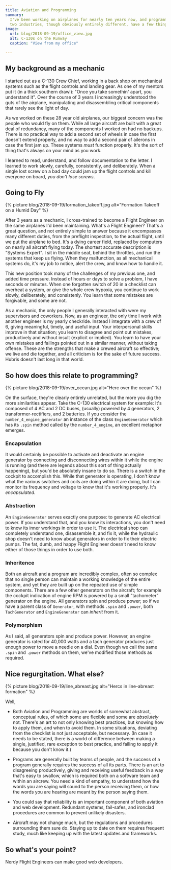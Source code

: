 ```yaml
---
title: Aviation and Programming
summary: 
  I've been working on airplanes for nearly ten years now, and programming in earnest for the past year. These
  two industries, though obviously entirely different, have a few things to learn from each other.
image: 
  url: blog/2018-09-19/office_view.jpg
  alt: C-130s on the Runway
  caption: "View from my office"

---
```


## My background as a mechanic

I started out as a C-130 Crew Chief, working in a back shop on mechanical systems such as the flight
controls and landing gear. As one of my mentors put it (in a thick southern drawl): "Once you take
somethin' apart, you understand it". Over the course of 3 years I increasingly understood the guts
of the airplane, manipulating and disassembling critical components that rarely see the light of
day. 

As we worked on these 28 year old airplanes, our biggest concern was the people who would fly on them. While all
large aircraft are built with a great deal of redundancy, many of the components I worked on had no
backups. There is no practical way to add a second set of wheels in case the first doesn't extend
properly, and no way to add a second pair of ailerons in case the first jam up. These systems *must*
function properly. It's the sort of thing that's always on your mind as you work.

I learned to read, understand, and follow documentation to the letter. I learned to work slowly,
carefully, consistently, and deliberately. When a single lost screw on a bad day could jam up the
flight controls and kill everyone on board, *you don't lose screws*.

## Going to Fly

{% picture blog/2018-09-19/formation_takeoff.jpg alt="Formation Takeoff on a Humid Day" %}

After 3 years as a mechanic, I cross-trained to become a Flight Engineer on the same airplanes I'd
been maintaining. What's a Flight Engineer? That's a great question, and not entirely simple to
answer because it encompasses many different duties, from the preflight inspection, to the actual
flight, until we put the airplane to bed. It's a dying career field, replaced by computers on nearly
all aircraft flying today. The shortest accurate description is "Systems Expert". I sit in the
middle seat, behind the throttles, and run the systems that keep us flying. When they malfunction,
as all mechanical systems do, it's my job to notice, alert the crew, and know how to handle it.

This new position took many of the challenges of my previous one, and added time pressure. Instead
of hours or days to solve a problem, I have seconds or minutes. When one forgotten switch of 20 in a
checklist can overheat a system, or give the whole crew hypoxia, you continue to work slowly,
deliberately, and consistenly. You learn that some mistakes are forgivable, and some are not. 

As a mechanic, the only people I generally interacted with were my supervisors and coworkers. Now,
as an engineer, the only time I work with another engineer is my yearly checkride.  Instead I
integrate with a crew of 6, giving meaningful, timely, and useful input. Your interpersonal skills
improve in that situation; you learn to disagree and point out mistakes, productively and without
insult (explicit or implied). You learn to have your own mistakes and failings pointed out in a
similar manner, without taking offense. These are the strengths that make a crewed aircraft so
effective; we live and die together, and all criticism is for the sake of future success. Hubris
doesn't last long in that world.

## So how does this relate to programming?

{% picture blog/2018-09-19/over_ocean.jpg alt="Herc over the ocean" %}

On the surface, they're clearly entirely unrelated, but the more you dig the more similarities
appear. Take the C-130 electrical system for example: It's composed of 4 AC and 2 DC buses,
(usually) powered by 4 generators, 2 transformer-rectifiers, and 2 batteries. If you consider the
`number_4_engine_generator` an instance of the class `EngineGenerator` which has its `.spin` method called
by the `number_4_engine`, an excellent metaphor emerges.

### Encapsulation

It would certainly be possible to activate and deactivate an engine generator by connecting and
disconnecting wires within it while the engine is running (and there are legends about this sort of
thing actually happening), but you'd be absolutely insane to do so. There is a switch in the cockpit
to accomplish this. While that generator is operating, I don't know what the various switches and
coils are doing within it are doing, but I can monitor its frequency and voltage to know that it's
working properly. It's *encapsulated*. 

### Abstraction

An `EngineGenerator` serves exactly one purpose: to generate AC electrical power.  If you understand
that, and you know its interactions, you don't need to know its inner workings in order to use it.
The electrical shop can completely understand one, disassemble it, and fix it, while the hydraulic
shop doesn't need to know about generators in order to fix their electric pumps. The fat, dumb, and
happy Flight Engineer doesn't need to know either of those things in order to use both.

### Inheritence

Both an aircraft and a program are incredibly complex, often so complex that no single person can
maintain a working knowledge of the entire system, and yet they are built up on the repeated use of
simple components. There are a few other generators on the aircraft; for example the cockpit
indication of engine RPM is powered by a small "tachometer" generator on the engine. All generators
spin and produce power; so if we have a parent class of `Generator`, with methods `.spin` and
`.power`, both `TachGenerator` and `EngineGenerator` can *inherit* from it.

### Polymorphism

As I said, all generators spin and produce power. However, an engine generator is rated for 40,000
watts and a tach generator produces just enough power to move a needle on a dial. Even though we
call the same `.spin` and `.power` methods on them, we've modified those methods as required.

## Nice regurgitation. What else? 

{% picture blog/2018-09-19/line_abreast.jpg alt="Hercs in line-abreast formation" %}

Well, 

* Both Aviation and Programming are worlds of somewhat abstract, conceptual rules, of which some
are flexible and some are *absolutely* not. There's an art to not only knowing best practices, but
knowing how to apply them, and when to avoid them. In some situations, deviating from the checklist
is not just acceptable, but necessary. (In case it needs to be stated, there is a world of
difference between making a single, justified, rare exception to best practice, and failing to apply
it because you don't know it.)

* Programs are generally built by teams of people, and the success of a program generally requires the
success of all its parts. There is an art to disagreeing productively, giving and receiving useful
feedback in a way that's easy to swallow, which is required both on a software team and within an
aircrew. You need a kind of empathy, to understand how the words you are saying will sound
to the person receiving them, or how the words you are hearing are meant by the person saying them.

* You could say that reliability is an important component of both aviation and web development.
Redundant systems, fail-safes, and ironclad procedures are common to prevent unlikely disasters.

* Aircraft may not change much, but the regulations and procedures surrounding them sure do. Staying
up to date on them requires frequent study, much like keeping up with the latest updates and
frameworks. 

## So what's your point?

Nerdy Flight Engineers can make good web developers. 

